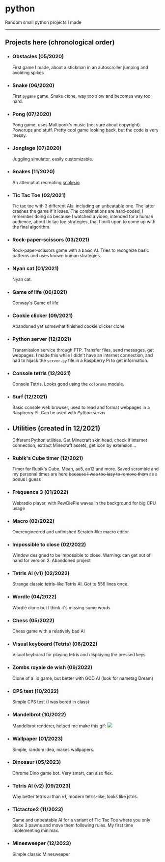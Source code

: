# python
Random small python projects I made

---

## Projects here (chronological order)

- ### Obstacles (05/2020)  
  First game I made, about a stickman in an autoscroller jumping and avoiding spikes

- ### Snake (06/2020)  
  First `pygame` game. Snake clone, way too slow and becomes way too hard.

- ### Pong (07/2020)  
  Pong game, uses Multiponk's music (not sure about copyright). Powerups and stuff. Pretty cool game looking back, but the code is very messy.

- ### Jonglage (07/2020)  
  Juggling simulator, easily customizable.

- ### Snakes (11/2020)  
  An attempt at recreating [snake.io](https://snake.io)

- ### Tic Tac Toe (02/2021)  
  Tic tac toe with 3 different AIs, including an unbeatable one. The latter crashes the game if it loses. The combinations are hard-coded, I remember doing so because I watched a video, intended for a human audience, about tic tac toe strategies, that I built upon to come up with the final algorithm.

- ### Rock-paper-scissors (03/2021)  
  Rock-paper-scissors game with a basic AI. Tries to recognize basic patterns and uses known human strategies.

- ### Nyan cat (01/2021)  
  Nyan cat.

- ### Game of life (06/2021)
  Conway's Game of life

- ### Cookie clicker (09/2021)
  Abandoned yet somewhat finished cookie clicker clone

- ### Python server (12/2021)
  Transmission service through FTP. Transfer files, send messages, get webpages. I made this while I didn't have an internet connection, and had to hijack the `server.py` file in a Raspberry Pi to get information.

- ### Console tetris (12/2021)
  Console Tetris. Looks good using the `colorama` module.

- ### Surf (12/2021)
  Basic console web browser, used to read and format webpages in a Raspberry Pi. Can be used with *Python server*

- ## Utilities (created in 12/2021)
  Different Python utilities. Get Minecraft skin head, check if internet connection, extract Minecraft assets, get icon by extension...

- ### Rubik's Cube timer (12/2021)
  Timer for Rubik's Cube. Mean, ao5, ao12 and more. Saved scramble and my personal times are here ~~because I was too lazy to remove them~~ as a bonus I guess

- ### Fréquence 3 (01/2022)
  Webradio player, with PewDiePie waves in the background for big CPU usage

- ### Macro (02/2022)
  Overengineered and unfinished Scratch-like macro editor
  
- ### Impossible to close (02/2022)
  Window designed to be impossible to close. Warning: can get out of hand for version 2. Abandoned project

- ### Tetris AI (v1) (02/2022)
  Strange classic tetris-like Tetris AI. Got to 559 lines once.

- ### Wordle (04/2022)
  Wordle clone but I think it's missing some words

- ### Chess (05/2022)
  Chess game with a relatively bad AI

- ### Visual keyboard (Tetris) (06/2022)
  Visual keyboard for playing tetris and displaying the pressed keys

- ### Zombs royale de wish (09/2022)
  Clone of a .io game, but better with GOD AI (look for nametag Dream)

- ### CPS test (10/2022)
  Simple CPS test (I was bored in class)

- ### Mandelbrot (10/2022)
  Mandelbrot renderer, helped me make this gif:
  ![](https://github.com/d-002/mandelbrot/blob/main/mandelgif.gif)

- ### Wallpaper (01/2023)
  Simple, random idea, makes wallpapers.

- ### Dinosaur (05/2023)
  Chrome Dino game bot. Very smart, can also flex.

- ### Tetris AI (v2) (09/2023)
  Way better tetris ai than *v1*, modern tetris-like, looks like jstris.

- ### Tictactoe2 (11/2023)
  Game and unbeatable AI for a variant of Tic Tac Toe where you only place 3 pawns and move them following rules. My first time implementing minimax.

- ### Minesweeper (12/2023)
  Simple classic Minesweeper
